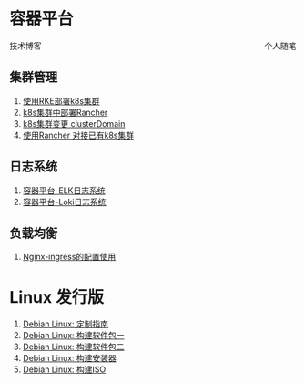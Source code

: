 # 容器平台

<div>
<div style="float:left">
技术博客


##  集群管理

1. [ 使用RKE部署k8s集群 ](ContainerStack/K8s-deploy-Use-RKE)
2. [ k8s集群中部署Rancher ](ContainerStack/K8s-manager-Rancher-Deploy)
3. [ k8s集群变更 clusterDomain ](ContainerStack/k8s-manager-changer-clusterdomain)
4. [ 使用Rancher 对接已有k8s集群 ](ContainerStack/K8s-manager-Rancher-MultiCluster)

## 日志系统

1. [ 容器平台-ELK日志系统 ](ContainerStack/Container-Logsystem-ELK)
2. [ 容器平台-Loki日志系统 ](ContainerStack/Container-Logsystem-Loki)

## 负载均衡

1. [ Nginx-ingress的配置使用 ](ContainerStack/k8s-loadbalance-ingress)

# Linux 发行版 

1. [ Debian Linux: 定制指南 ](Archived/debian_custom_guide/)
2. [ Debian Linux: 构建软件包一 ](Archived/deb-package-build/)
3. [ Debian Linux: 构建软件包二 ](Archived/deb-package-rules/)
4. [ Debian Linux: 构建安装器 ](Archived/debian-installer-howto/)
5. [ Debian Linux: 构建ISO ](Archived/debian-cd-howto/)

</div>

<div style="float:right">
个人随笔
</div>
</div>
